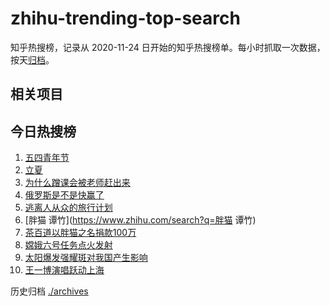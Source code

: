 # zhihu-trending-top-search

知乎热搜榜，记录从 2020-11-24
日开始的知乎热搜榜单。每小时抓取一次数据，按天[归档](./archives)。

## 相关项目

## 今日热搜榜

<!-- BEGIN -->
<!-- 最后更新时间 Mon May 06 2024 06:06:57 GMT+0800 (China Standard Time) -->

1. [五四青年节](https://www.zhihu.com/search?q=五四青年节)
1. [立夏](https://www.zhihu.com/search?q=立夏)
1. [为什么蹭课会被老师赶出来](https://www.zhihu.com/search?q=为什么蹭课会被老师赶出来)
1. [俄罗斯是不是快赢了](https://www.zhihu.com/search?q=俄罗斯是不是快赢了)
1. [逃离人从众的旅行计划](https://www.zhihu.com/search?q=逃离人从众的旅行计划)
1. [胖猫 谭竹](https://www.zhihu.com/search?q=胖猫 谭竹)
1. [茶百道以胖猫之名捐款100万](https://www.zhihu.com/search?q=茶百道以胖猫之名捐款100万)
1. [嫦娥六号任务点火发射](https://www.zhihu.com/search?q=嫦娥六号任务点火发射)
1. [太阳爆发强耀斑对我国产生影响](https://www.zhihu.com/search?q=太阳爆发强耀斑对我国产生影响)
1. [王一博演唱跃动上海](https://www.zhihu.com/search?q=王一博演唱跃动上海)

<!-- END -->

历史归档 [./archives](./archives)
